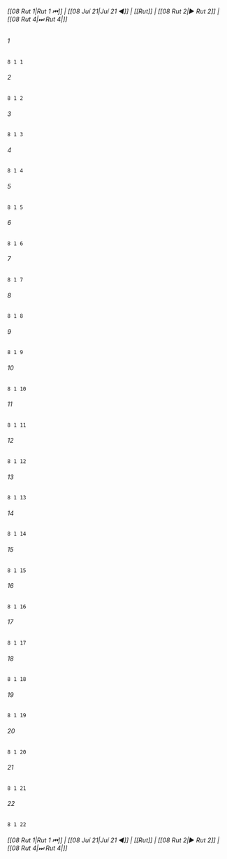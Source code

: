 
###### [[08 Rut 1|Rut 1 ⏮]] | [[08 Juí 21|Juí 21 ◀]] | [[Rut]] | [[08 Rut 2|▶ Rut 2]] | [[08 Rut 4|⏭ Rut 4|]]

###### 1
``` verse
8 1 1 
```
###### 2
``` verse
8 1 2 
```
###### 3
``` verse
8 1 3 
```
###### 4
``` verse
8 1 4 
```
###### 5
``` verse
8 1 5 
```
###### 6
``` verse
8 1 6 
```
###### 7
``` verse
8 1 7 
```
###### 8
``` verse
8 1 8 
```
###### 9
``` verse
8 1 9 
```
###### 10
``` verse
8 1 10 
```
###### 11
``` verse
8 1 11 
```
###### 12
``` verse
8 1 12 
```
###### 13
``` verse
8 1 13 
```
###### 14
``` verse
8 1 14 
```
###### 15
``` verse
8 1 15 
```
###### 16
``` verse
8 1 16 
```
###### 17
``` verse
8 1 17 
```
###### 18
``` verse
8 1 18 
```
###### 19
``` verse
8 1 19 
```
###### 20
``` verse
8 1 20 
```
###### 21
``` verse
8 1 21 
```
###### 22
``` verse
8 1 22 
```

###### [[08 Rut 1|Rut 1 ⏮]] | [[08 Juí 21|Juí 21 ◀]] | [[Rut]] | [[08 Rut 2|▶ Rut 2]] | [[08 Rut 4|⏭ Rut 4|]]

